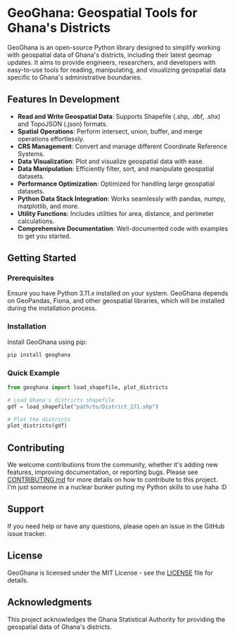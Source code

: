 # GeoGhana: Geospatial Tools for Ghana's Districts

GeoGhana is an open-source Python library designed to simplify working with geospatial data of Ghana's districts, including their latest geomap updates. It aims to provide engineers, researchers, and developers with easy-to-use tools for reading, manipulating, and visualizing geospatial data specific to Ghana's administrative boundaries.

## Features In Development

- **Read and Write Geospatial Data**: Supports Shapefile (.shp, .dbf, .shx) and TopoJSON (.json) formats.
- **Spatial Operations**: Perform intersect, union, buffer, and merge operations effortlessly.
- **CRS Management**: Convert and manage different Coordinate Reference Systems.
- **Data Visualization**: Plot and visualize geospatial data with ease.
- **Data Manipulation**: Efficiently filter, sort, and manipulate geospatial datasets.
- **Performance Optimization**: Optimized for handling large geospatial datasets.
- **Python Data Stack Integration**: Works seamlessly with pandas, numpy, matplotlib, and more.
- **Utility Functions**: Includes utilities for area, distance, and perimeter calculations.
- **Comprehensive Documentation**: Well-documented code with examples to get you started.

## Getting Started

### Prerequisites

Ensure you have Python 3.11.x installed on your system. GeoGhana depends on GeoPandas, Fiona, and other geospatial libraries, which will be installed during the installation process.

### Installation

Install GeoGhana using pip:

```bash
pip install geoghana
```

### Quick Example

```python
from geoghana import load_shapefile, plot_districts

# Load Ghana's districts shapefile
gdf = load_shapefile("path/to/District_271.shp")

# Plot the districts
plot_districts(gdf)
```

## Contributing

We welcome contributions from the community, whether it's adding new features, improving documentation, or reporting bugs. Please see [CONTRIBUTING.md](CONTRIBUTING.md) for more details on how to contribute to this project. \
I'm just someone in a nuclear bunker puting my Python skills to use haha :D

## Support

If you need help or have any questions, please open an issue in the GitHub issue tracker.

## License

GeoGhana is licensed under the MIT License - see the [LICENSE](LICENSE) file for details.

## Acknowledgments

This project acknowledges the Ghana Statistical Authority for providing the geospatial data of Ghana's districts.
